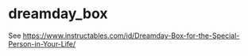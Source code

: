 # dreamday_box

See https://www.instructables.com/id/Dreamday-Box-for-the-Special-Person-in-Your-Life/